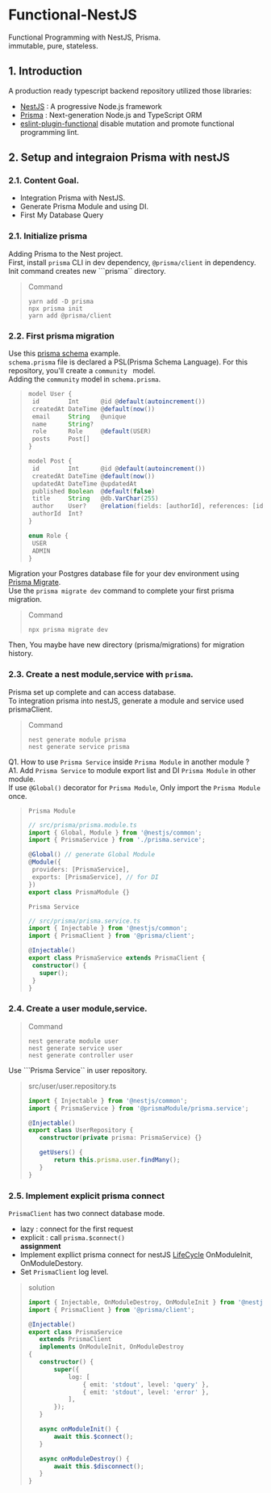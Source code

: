 # Functional-NestJS
Functional Programming with NestJS, Prisma.  
immutable, pure, stateless.

## 1. Introduction
A production ready typescript backend repository utilized those libraries:
- [NestJS](https://nestjs.com) : A progressive Node.js framework
- [Prisma](https://www.prisma.io/) :  Next-generation Node.js and TypeScript ORM
- [eslint-plugin-functional](https://github.com/jonaskello/eslint-plugin-functional) disable mutation and promote functional programming lint.

## 2. Setup and integraion Prisma with nestJS
### 2.1. Content Goal.
- Integration Prisma with NestJS.
- Generate Prisma Module and using DI.
- First My Database Query
  
### 2.1. Initialize prisma
Adding Prisma to the Nest project.  
First, install ```prisma``` CLI in dev dependency, ```@prisma/client```  in dependency.  
Init command creates new ```prisma`` directory. 
> Command
> ```
> yarn add -D prisma
> npx prisma init
> yarn add @prisma/client
> ```
### 2.2. First prisma migration
Use this [prisma schema](https://www.prisma.io/docs/reference/api-reference/prisma-schema-reference) example.  
```schema.prisma``` file is declared a PSL(Prisma Schema Language).
For this repository, you'll create a ```community ``` model.  
Adding the ```community``` model in ```schema.prisma```.
>```ts
>model User {
>  id        Int      @id @default(autoincrement())
>  createdAt DateTime @default(now())
>  email     String   @unique
>  name      String?
>  role      Role     @default(USER)
>  posts     Post[]
>}
>
>model Post {
>  id        Int      @id @default(autoincrement())
>  createdAt DateTime @default(now())
>  updatedAt DateTime @updatedAt
>  published Boolean  @default(false)
>  title     String   @db.VarChar(255)
>  author    User?    @relation(fields: [authorId], references: [id])
>  authorId  Int?
>}
>
>enum Role {
>  USER
>  ADMIN
>}
>```
Migration your Postgres database file for your dev environment using [Prisma Migrate](https://www.prisma.io/docs/concepts/components/prisma-migrate).  
Use the `prisma migrate dev` command to complete your first prisma migration.
>Command
>```
>npx prisma migrate dev
>```
Then, You maybe have new directory (prisma/migrations) for migration history.
### 2.3. Create a nest module,service with ```prisma```.
Prisma set up complete and can access database.  
To integration prisma into nestJS, generate a module and service used prismaClient.
>Command
>```
>nest generate module prisma
>nest generate service prisma
>```
Q1. How to use ```Prisma Service``` inside ```Prisma Module``` in another module ?  
A1. Add ```Prisma Service``` to module export list and DI ```Prisma Module``` in other module.  
If use ```@Global()``` decorator for ```Prisma Module```, Only import the ```Prisma Module``` once.
>```Prisma Module```
>```ts
>// src/prisma/prisma.module.ts
>import { Global, Module } from '@nestjs/common';
>import { PrismaService } from './prisma.service';
>
>@Global() // generate Global Module
>@Module({
>  providers: [PrismaService],
>  exports: [PrismaService], // for DI
>})
>export class PrismaModule {}
>```
>```Prisma Service```
>```ts
>// src/prisma/prisma.service.ts
>import { Injectable } from '@nestjs/common';
>import { PrismaClient } from '@prisma/client';
>
>@Injectable()
>export class PrismaService extends PrismaClient {
>  constructor() {
>    super();
>  }
>}
>```
### 2.4. Create a user module,service.
>Command
>```
>nest generate module user
>nest generate service user
>nest generate controller user
>```
Use ```Prisma Service`` in user repository.
>src/user/user.repository.ts
>```ts
>import { Injectable } from '@nestjs/common';
>import { PrismaService } from '@prismaModule/prisma.service';
>
>@Injectable()
>export class UserRepository {
>    constructor(private prisma: PrismaService) {}
>
>    getUsers() {
>        return this.prisma.user.findMany();
>    }
>}
### 2.5. Implement explicit prisma connect
```PrismaClient``` has two connect database mode.
- lazy : connect for the first request
- explicit : call ```prisma.$connect()```  
**assignment**
- Implement expllict prisma connect for nestJS [LifeCycle](https://docs.nestjs.com/fundamentals/lifecycle-events#lifecycle-events-1) OnModuleInit, OnModuleDestory.
- Set ```PrismaClient``` log level.
>solution
>```ts
>import { Injectable, OnModuleDestroy, OnModuleInit } from '@nestjs/common';
>import { PrismaClient } from '@prisma/client';
>
>@Injectable()
>export class PrismaService
>    extends PrismaClient
>    implements OnModuleInit, OnModuleDestroy
>{
>    constructor() {
>        super({
>            log: [
>                { emit: 'stdout', level: 'query' },
>                { emit: 'stdout', level: 'error' },
>            ],
>        });
>    }
>
>    async onModuleInit() {
>        await this.$connect();
>    }
>
>    async onModuleDestroy() {
>        await this.$disconnect();
>    }
>}
>```